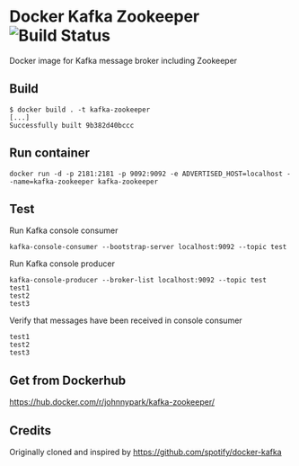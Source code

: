 Docker Kafka Zookeeper ![Build Status](https://travis-ci.org/hey-johnnypark/docker-kafka-zookeeper.svg?branch=master)
======================
Docker image for Kafka message broker including Zookeeper

Build
-----
```
$ docker build . -t kafka-zookeeper
[...]
Successfully built 9b382d40bccc
```

Run container
-------------
```
docker run -d -p 2181:2181 -p 9092:9092 -e ADVERTISED_HOST=localhost --name=kafka-zookeeper kafka-zookeeper
```

Test
----
Run Kafka console consumer
```
kafka-console-consumer --bootstrap-server localhost:9092 --topic test
```

Run Kafka console producer
```
kafka-console-producer --broker-list localhost:9092 --topic test
test1
test2
test3
```

Verify that messages have been received in console consumer
```
test1
test2
test3
```

Get from Dockerhub
------------------
https://hub.docker.com/r/johnnypark/kafka-zookeeper/

Credits
-------
Originally cloned and inspired by https://github.com/spotify/docker-kafka
